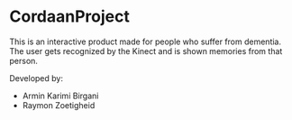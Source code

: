 # CordaanProject

This is an interactive product made for people who suffer from dementia.
The user gets recognized by the Kinect and is shown memories from that person.

Developed by:
- Armin Karimi Birgani
- Raymon Zoetigheid